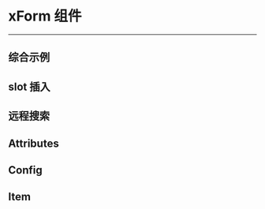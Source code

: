 # xForm 组件

---

## 综合示例

<common-code title="综合示例" description="配置 json，生成 form 表单，本示例展示了 xForm 的各种用法：设置初始值、树形选择器、表单校验 等" codePath="xform">
  <demo-xform></demo-xform>
</common-code>

## slot 插入

<common-code title="综合示例" description="在 form 表单之间插入任意信息，满足自定义需求，支持两种不同的插入方式，设置 xType=slot 时，表示保留 form 原有的 itemLabel，插入 label 后的内容；当设置 slot='slotName' 时表示插入一段和 form 完全无关的代码" codePath="xform-slot">
  <demo-xform-slot></demo-xform-slot>
</common-code>

## 远程搜索

<common-code title="远程搜索" description="在 form 表单之间插入任意信息，满足自定义需求" codePath="xform-remote">
  <demo-xform-remote></demo-xform-remote>
</common-code>

## Attributes

<common-api title="Attributes" :apiData="[
  { params: 'v-model', describe: '绑定值', type: 'object', optionValue: '—', defaultValue: '—' },
  { params: 'config', describe: '表单的配置，具体看下表 config', type: 'object', optionValue: '—', defaultValue: '—' },
]" />

## Config

<common-api title="Config" :apiData="[
  { params: '...', describe: '所有el-form的属性及方法，参见 [文档](https://element.eleme.cn/#/zh-CN/component/form#form-attributes)', type: '...', optionValue: '...', defaultValue: '...' },
  { params: 'itemStyle', describe: '输入框的样式', type: 'string', optionValue: '—', defaultValue: '—' },
  { params: 'item', describe: '表单的Item，具体看下表 item', type: 'array(object)', optionValue: '—', defaultValue: '—' },
  { params: 'operate', describe: '表单底部的操作按钮，参见 [按钮文档](/xcrud/guide/button.html)', type: 'array(object)', optionValue: '—', defaultValue: '—' },
]" />

## Item

<common-api title="Item" :apiData="[
  { params: '...', describe: '所有 element-ui 表单组件的属性及方法，例如需要一个输入框，就可以配置 el-input 的所有参数，参见不同表单组件的 element-ui 文档（有些表单进行了增强，参考本文档左侧目录中的详细配置）', type: '...', optionValue: '...', defaultValue: '...' },
  { params: 'xType', describe: '表示当前这项表单是什么组件，驼峰写法，与element-ui标签完全对应，例如时间选择器的标签为 el-time-select ，则 xType 配置为 timeSelect，除了element-ui的标签，还可以是slot，用法见上面示例', type: 'string', optionValue: '—', defaultValue: '—' },
  { params: 'show', describe: '是否展示', type: 'boolean', optionValue: 'true/false', defaultValue: 'true' },
  { params: 'style', describe: '输入框的css样式', type: 'string', optionValue: '—', defaultValue: '—' },
  { params: 'slot', describe: '插槽，自定义插入一段 html，值为插槽的名称，用法见上面示例', type: 'string', optionValue: '—', defaultValue: '—' },
]" />
